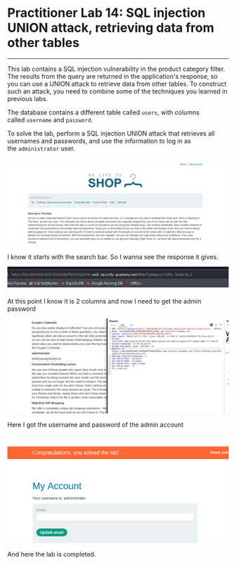 # Practitioner Lab 14: SQL injection UNION attack, retrieving data from other tables

---

This lab contains a SQL injection vulnerability in the product category filter. The results from the query are returned in the application's response, so you can use a UNION attack to retrieve data from other tables. To construct such an attack, you need to combine some of the techniques you learned in previous labs.

The database contains a different table called `users`, with columns called `username` and `password`.

To solve the lab, perform a SQL injection UNION attack that retrieves all usernames and passwords, and use the information to log in as the `administrator` user.

![Untitled](Practitioner%20Lab%2014%20SQL%20injection%20UNION%20attack,%20re%2097157b9bbd9645a995ea1d22a929c825/Untitled.png)

I know it starts with the search bar. So I wanna see the response it gives.

![Untitled](Practitioner%20Lab%2014%20SQL%20injection%20UNION%20attack,%20re%2097157b9bbd9645a995ea1d22a929c825/Untitled%201.png)

At this point I know it is 2 columns and now I need to get the admin password

![Untitled](Practitioner%20Lab%2014%20SQL%20injection%20UNION%20attack,%20re%2097157b9bbd9645a995ea1d22a929c825/Untitled%202.png)

Here I got the username and password of the admin account

![Untitled](Practitioner%20Lab%2014%20SQL%20injection%20UNION%20attack,%20re%2097157b9bbd9645a995ea1d22a929c825/Untitled%203.png)

And here the lab is completed.